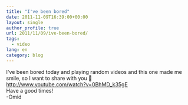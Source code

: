 ```yaml
---
title: "I've been bored"
date: 2011-11-09T16:39:00+00:00
layout: single
author_profile: true
url: 2011/11/09/ive-been-bored/
tags:
  - video
lang: en
category: blog
---
```

I've been bored today and playing random videos and this one made me smile, so I want to share with you 🙂  
http://www.youtube.com/watch?v=0BhMD_k35gE  
Have a good times!  
-Omid